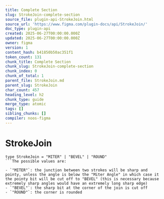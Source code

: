 ```yaml
---
title: Complete Section
slug: StrokeJoin-complete-section
source_file: plugin-api-StrokeJoin.html
source_url: 'https://www.figma.com/plugin-docs/api/StrokeJoin/'
doc_type: plugin-api
created: 2025-06-27T00:00:00.000Z
updated: 2025-06-27T00:00:00.000Z
owner: figma
version: 1
content_hash: b41850b50ac351f1
token_count: 131
chunk_title: Complete Section
chunk_slug: StrokeJoin-complete-section
chunk_index: 0
chunk_of_total: 1
parent_file: StrokeJoin.md
parent_slug: StrokeJoin
char_count: 457
heading_level: h2
chunk_type: guide
merge_type: atomic
tags: []
sibling_chunks: []
compiler: noos-figma
---
```


# StrokeJoin

```
type StrokeJoin = "MITER" | "BEVEL" | "ROUND"
```The possible values are:

- `"MITER"`: the junction between two strokes will be sharp and pointy, unless the angle is below the "Miter Angle" in which case it the pointy bit will be cut off to "BEVEL" (this is necessary because extremely sharp angles would have an extremely long sharp edge)
- `"BEVEL"`: the sharp bit at the corner of the join is cut off
- `"ROUND"`: the corner is rounded
